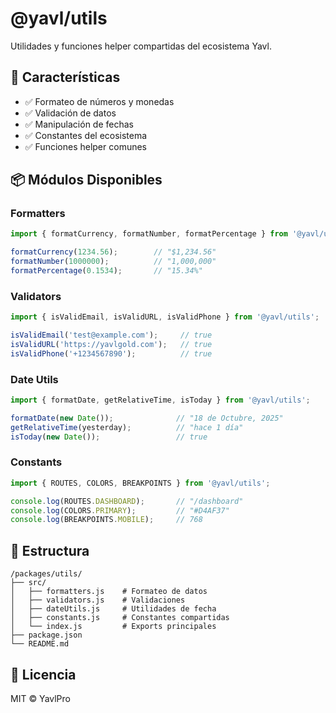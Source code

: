 # @yavl/utils

Utilidades y funciones helper compartidas del ecosistema Yavl.

## 🎯 Características

- ✅ Formateo de números y monedas
- ✅ Validación de datos
- ✅ Manipulación de fechas
- ✅ Constantes del ecosistema
- ✅ Funciones helper comunes

## 📦 Módulos Disponibles

### Formatters

```javascript
import { formatCurrency, formatNumber, formatPercentage } from '@yavl/utils';

formatCurrency(1234.56);        // "$1,234.56"
formatNumber(1000000);          // "1,000,000"
formatPercentage(0.1534);       // "15.34%"
```

### Validators

```javascript
import { isValidEmail, isValidURL, isValidPhone } from '@yavl/utils';

isValidEmail('test@example.com');     // true
isValidURL('https://yavlgold.com');   // true
isValidPhone('+1234567890');          // true
```

### Date Utils

```javascript
import { formatDate, getRelativeTime, isToday } from '@yavl/utils';

formatDate(new Date());              // "18 de Octubre, 2025"
getRelativeTime(yesterday);          // "hace 1 día"
isToday(new Date());                 // true
```

### Constants

```javascript
import { ROUTES, COLORS, BREAKPOINTS } from '@yavl/utils';

console.log(ROUTES.DASHBOARD);       // "/dashboard"
console.log(COLORS.PRIMARY);         // "#D4AF37"
console.log(BREAKPOINTS.MOBILE);     // 768
```

## 📁 Estructura

```
/packages/utils/
├── src/
│   ├── formatters.js    # Formateo de datos
│   ├── validators.js    # Validaciones
│   ├── dateUtils.js     # Utilidades de fecha
│   ├── constants.js     # Constantes compartidas
│   └── index.js         # Exports principales
├── package.json
└── README.md
```

## 📄 Licencia

MIT © YavlPro
